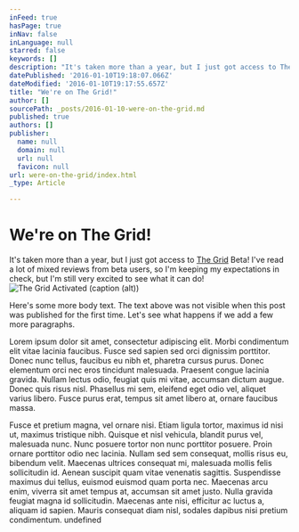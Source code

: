```yaml
---
inFeed: true
hasPage: true
inNav: false
inLanguage: null
starred: false
keywords: []
description: "It's taken more than a year, but I just got access to The Grid Beta! I've read a lot of mixed reviews from beta users, so I'm keeping my expectations in check, but I'm still very excited to see what it can do!"
datePublished: '2016-01-10T19:18:07.066Z'
dateModified: '2016-01-10T19:17:55.657Z'
title: "We're on The Grid!"
author: []
sourcePath: _posts/2016-01-10-were-on-the-grid.md
published: true
authors: []
publisher:
  name: null
  domain: null
  url: null
  favicon: null
url: were-on-the-grid/index.html
_type: Article

---
```

# We're on The Grid!

It's taken more than a year, but I just got access to [The Grid][0] Beta! I've read a lot of mixed reviews from beta users, so I'm keeping my expectations in check, but I'm still very excited to see what it can do!
![The Grid Activated (caption (alt))](https://s3-us-west-2.amazonaws.com/the-grid-img/p/a10d4fb9330b16e80f79a4f6aa3a076c2c1406cc.png)

Here's some more body text. The text above was not visible when this post was published for the first time. Let's see what happens if we add a few more paragraphs.

Lorem ipsum dolor sit amet, consectetur adipiscing elit. Morbi condimentum elit vitae lacinia faucibus. Fusce sed sapien sed orci dignissim porttitor. Donec nunc tellus, faucibus eu nibh et, pharetra cursus purus. Donec elementum orci nec eros tincidunt malesuada. Praesent congue lacinia gravida. Nullam lectus odio, feugiat quis mi vitae, accumsan dictum augue. Donec quis risus nisl. Phasellus mi sem, eleifend eget odio vel, aliquet varius libero. Fusce purus erat, tempus sit amet libero at, ornare faucibus massa.

Fusce et pretium magna, vel ornare nisi. Etiam ligula tortor, maximus id nisi ut, maximus tristique nibh. Quisque et nisl vehicula, blandit purus vel, malesuada nunc. Nunc posuere tortor non nunc porttitor posuere. Proin ornare porttitor odio nec lacinia. Nullam sed sem consequat, mollis risus eu, bibendum velit. Maecenas ultrices consequat mi, malesuada mollis felis sollicitudin id. Aenean suscipit quam vitae venenatis sagittis. Suspendisse maximus dui tellus, euismod euismod quam porta nec. Maecenas arcu enim, viverra sit amet tempus at, accumsan sit amet justo. Nulla gravida feugiat magna id sollicitudin. Maecenas ante nisi, efficitur ac luctus a, aliquam id sapien. Mauris consequat diam nisl, sodales dapibus nisi pretium condimentum.
undefined

[0]: https://thegrid.io/